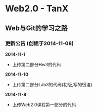 Web2.0  -  TanX
===============
Web与Git的学习之路
------------------------------------------
### 更新公告 (创建于2014-11-08)
<b>2014-11-1</b><br />
* 上传第二部分Hw3的代码

<b>2014-11-10</b><br />
* 上传第二部分Lab3的代码(初版,写的很渣)

<b>2014-11-8</b><br />
* 上传Web2.0课程第一部分的代码
